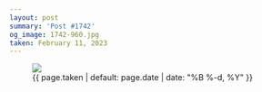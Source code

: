 ```yaml
---
layout: post
summary: 'Post #1742'
og_image: 1742-960.jpg
taken: February 11, 2023
---
```


<figure class="post">
<img sizes="(min-width: 700px) 50vw, calc(100vw - 2rem)" src="{{ site.assets_url }}/1742-480.jpg" srcset="{{ site.assets_url }}/1742-240.jpg 240w, {{ site.assets_url }}/1742-480.jpg 480w, {{ site.assets_url }}/1742-720.jpg 720w, {{ site.assets_url }}/1742-960.jpg 960w"/>
<figcaption>
<time>{{ page.taken | default: page.date | date: "%B %-d, %Y" }}</time>
</figcaption>
</figure>
